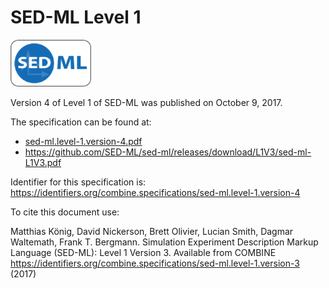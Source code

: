 # SED-ML Level 1
<img src="./files/sed-ml.png" alt="SED-ML logo" height="75"/>

Version 4 of Level 1 of SED-ML was published on October 9, 2017.

The specification can be found at:

* [sed-ml.level-1.version-4.pdf](./files/sed-ml.level-1.version-4.pdf)
* https://github.com/SED-ML/sed-ml/releases/download/L1V3/sed-ml-L1V3.pdf

Identifier for this specification is: https://identifiers.org/combine.specifications/sed-ml.level-1.version-4

To cite this document use:

Matthias König, David Nickerson, Brett Olivier, Lucian Smith, Dagmar Waltemath, Frank T. Bergmann. Simulation Experiment Description Markup Language (SED-ML): Level 1 Version 3. Available from COMBINE <https://identifiers.org/combine.specifications/sed-ml.level-1.version-3> (2017)